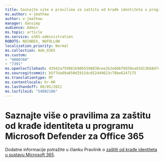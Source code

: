 ```yaml
---
title: Saznajte više o pravilima za zaštitu od krađe identiteta u programu Microsoft Defender za Office 365
ms.author: v-jmathew
author: v-jmathew
manager: dansimp
audience: Admin
ms.topic: article
ms.service: o365-administration
ROBOTS: NOINDEX, NOFOLLOW
localization_priority: Normal
ms.collection: Adm_O365
ms.custom:
- "9000760"
- "7391"
ms.openlocfilehash: 43942a759981b98b5598830cee2b2e0d6f9939ea93d13b68d74a7a1d7db201d4
ms.sourcegitcommit: b5f7da89a650d2915dc652449623c78be6247175
ms.translationtype: MT
ms.contentlocale: hr-HR
ms.lasthandoff: 08/05/2021
ms.locfileid: "54082106"
---
```

# <a name="learn-more-about-anti-phishing-policies-in-microsoft-defender-for-office-365"></a>Saznajte više o pravilima za zaštitu od krađe identiteta u programu Microsoft Defender za Office 365

Dodatne informacije potražite u članku Pravilnik o [zaštiti od krađe identiteta u sustavu Microsoft 365](https://go.microsoft.com/fwlink/?linkid=2092235).
